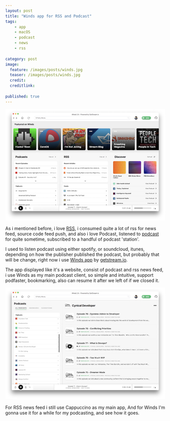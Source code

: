 ```yaml
---
layout: post
title: "Winds app for RSS and Podcast"
tags: 
    - app
    - macOS
    - podcast
    - news
    - rss

category: post
image:
  feature: /images/posts/winds.jpg
  teaser: /images/posts/winds.jpg
  credit:
  creditlink:

published: true
---
```


[![Winds](/images/posts/winds.jpg)](/images/posts/winds-large.jpg)

As i mentioned before, i love [RSS](http://notes.dedenf.com/2017/11/1on-rss), i consumed quite a lot of rss for news feed, source code feed push, and also i love Podcast, listened to [podcast](http://notes.dedenf.com/2018/01/podcast) for quite sometime, subscribed to a handful of podcast 'station'. 
<!--more-->

I used to listen podcast using either spotify, or soundcloud, itunes, depending on how the publisher published the podcast, but probably that will be change, right now i use [Winds app](https://getstream.io/winds/) by [getstream.io](https://getstream.io/).

The app displayed like it's a website, consist of podcast and rss news feed, i use Winds as my main podcast client, so simple and intuitive, support podfaster, bookmarking, also can resume it after we left of if we closed it.

[![Winds podcast](/images/posts/winds-podcast.jpg)](/images/posts/winds-podcast-large.jpg)

For RSS news feed i still use Cappuccino as my main app, And for Winds I'm gonna use it for a while for my podcasting, and see how it goes.